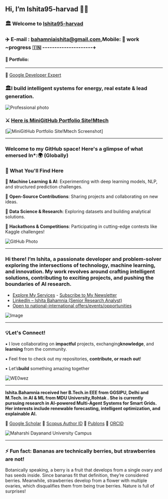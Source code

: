 
     
##      Hi, I’m Ishita95-harvad 🎀🎀
   
### 🏛️ Welcome to [Ishita95-harvad](https://github.com/Ishita95-harvad)

###  ✈️ E-mail : bahamniaishita@gmail.com,Mobile: 📱  work ~progress 🇮🇳 ---------------------+

#### 🚀 Portfolio:
----------------------

🎈  [Google Developer Expert](https://g.dev/ishitabahammnia) 
 
### 🏛️I build intelligent systems for energy, real estate & lead generation.     

![Professional photo](https://github.com/Ishita95-harvad/Ishita95-harvad/blob/main/photo_2025-08-22_08-21-53.jpg?raw=true)

### ⚔ [Here is MiniGitHub Portfolio Site!Mtech](https://github.com/Ishita95-harvad/Ishita95-harvad-Ishita-ai-portfolio.github.io) 


 
[![MiniGitHub Portfolio Site!Mtech Screenshot](https://github.com/Ishita95-harvad/Ishita95-harvad/blob/main/ishita95-harvad-github-io-Ishita-ai-mtech-portfolio-github-io-.jpg)]

-----------

  ### Welcome to my GitHub space! Here's a glimpse of what emersed In*:🌍 (Globally) 
   
 ### 🌟 What You'll Find Here 
 
🔹 **Machine Learning & AI**: Experimenting with deep learning models, NLP, and structured prediction challenges.

🔹 **Open-Source Contributions**: Sharing projects and collaborating on new ideas.

🔹 **Data Science & Research**: Exploring datasets and building analytical solutions.

🔹 **Hackathons & Competitions**: Participating in cutting-edge contests like Kaggle challenges!

![GitHub Photo](https://github.com/Ishita95-harvad/Ishita95-harvad/blob/main/repository-open-graph-template.png)

 ---
    
### Hi there! I’m Ishita, a passionate developer and problem-solver exploring the intersections of technology, machine learning, and innovation. My work revolves around crafting intelligent solutions, contributing to exciting projects, and pushing the boundaries of AI research.
  
 -  [Explore My Services](https://www.linkedin.com/services/page/942495333429368567/) - [Subscribe to My Newsletter](https://www.linkedin.com/newsletters/ishita-bahamnia-7269213550366089216/)
-  [LinkedIn – Ishita Bahamnia (Senior Research Analyst)](https://www.linkedin.com/in/-ishitabahamnia-seniorresearchanalyst)
-  [Open to national-international offers/events/opportunities](https://www.india.gov.in/)


![Image](https://trinitylifesciences.com/wp-content/uploads/2023/06/AIML-101-web.jpg)

-------------

### 💡Let's Connect!

 ▪ I love collaborating on **impactful** projects, exchanging**knowledge**, and **learning** from the community.

▪ Feel free to check out my repositories, **contribute, or reach out**!

▪ Let’s**build** something amazing together

![WE0wez](https://github.com/Ishita95-harvad/Ishita95-harvad/blob/main/WE0wez.jpg?raw=true)




-----------------------------------------------------------------------------------------------------------------------

**Ishita.Bahamnia received her B.Tech.in EEE from GGSIPU, Delhi and M.Tech. in AI & ML  from MDU University,Rohtak . She is currently pursuing research in AI-powered Multi-Agent Systems for Smart Grids. Her interests include renewable forecasting, intelligent optimization, and explainable AI.**

🔗 [Google Scholar](https://scholar.google.com/citations?view_op=new_profile&hl=id) 🔗 [Scopus Author ID](https://www.scopus.com/authid/detail.uri?authorId=XXXXXX)  🔗 [Publons](https://www.webofscience.com/wos/author/record/NUQ-4268-2025)  🔗 [ORCID](https://orcid.org/0009-0006-6433-0895)


![Maharshi Dayanand University Campus](https://github.com/Ishita95-harvad/Ishita95-harvad/blob/main/Maharishi-Dayanand-University-SAVE-1.png)

--------

### ⚡ Fun fact: Bananas are technically berries, but strawberries are not!
Botanically speaking, a berry is a fruit that develops from a single ovary and has seeds inside. Since bananas fit that definition, they’re considered berries. Meanwhile, strawberries develop from a flower with multiple ovaries, which disqualifies them from being true berries. Nature is full of surprises!



<!---
Ishita95-harvad/Ishita95-harvad is a ✨ special ✨ repository because its `README.md` (this file) appears on your GitHub profile.
You can click the Preview link to take a look at your changes.
--->

